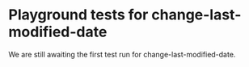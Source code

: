 # Playground tests for change-last-modified-date
We are still awaiting the first test run for change-last-modified-date.
